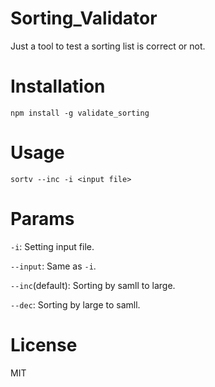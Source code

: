 # Sorting_Validator
Just a tool to test a sorting list is correct or not.

# Installation
	npm install -g validate_sorting

# Usage
	sortv --inc -i <input file>

# Params
`-i`: Setting input file.

`--input`: Same as `-i`.

`--inc`(default): Sorting by samll to large.

`--dec`: Sorting by large to samll.

# License
MIT